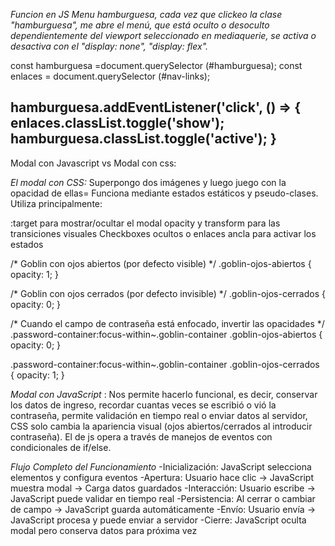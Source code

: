 _Funcion en JS Menu hamburguesa, cada vez que clickeo la clase "hamburguesa", me abre el menú, que está oculto o desoculto dependientemente del viewport seleccionado en mediaquerie,
se activa o desactiva con el "display: none", "display: flex"._

const hamburguesa =document.querySelector (#hamburguesa);
const enlaces = document.querySelector (#nav-links);

hamburguesa.addEventListener('click', () => {
  enlaces.classList.toggle('show');
  hamburguesa.classList.toggle('active');
}
------------------------------------------
Modal con Javascript vs Modal con css:

*El modal con CSS:* 
Superpongo dos imágenes y luego juego con la opacidad de ellas=
Funciona mediante estados estáticos y pseudo-clases. 
Utiliza principalmente:

:target para mostrar/ocultar el modal
opacity y transform para las transiciones visuales
Checkboxes ocultos o enlaces ancla para activar los estados

/* Goblin con ojos abiertos (por defecto visible) */
.goblin-ojos-abiertos {
  opacity: 1;
}

/* Goblin con ojos cerrados (por defecto invisible) */
.goblin-ojos-cerrados {
  opacity: 0;
}

/* Cuando el campo de contraseña está enfocado, invertir las opacidades */
.password-container:focus-within~.goblin-container .goblin-ojos-abiertos {
  opacity: 0;
}

.password-container:focus-within~.goblin-container .goblin-ojos-cerrados {
  opacity: 1;
}


*Modal con JavaScript* : 
Nos permite hacerlo funcional, es decir, conservar los datos de ingreso, recordar cuantas veces se escribió o vió la contraseña, permite validación en tiempo real o enviar datos al servidor, 
CSS solo cambia la apariencia visual (ojos abiertos/cerrados al introducir contraseña). El de js opera a través de manejos de eventos con condicionales de if/else.

_Flujo Completo del Funcionamiento_
-Inicialización: JavaScript selecciona elementos y configura eventos
-Apertura: Usuario hace clic → JavaScript muestra modal → Carga datos guardados
-Interacción: Usuario escribe → JavaScript puede validar en tiempo real
-Persistencia: Al cerrar o cambiar de campo → JavaScript guarda automáticamente
-Envío: Usuario envía → JavaScript procesa y puede enviar a servidor
-Cierre: JavaScript oculta modal pero conserva datos para próxima vez

